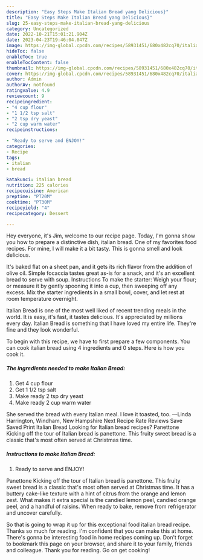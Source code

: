 ```yaml
---
description: "Easy Steps Make Italian Bread yang Delicious}"
title: "Easy Steps Make Italian Bread yang Delicious}"
slug: 25-easy-steps-make-italian-bread-yang-delicious
category: Uncategorized
date: 2022-10-21T15:01:21.904Z
date: 2023-04-23T19:46:04.047Z
image: https://img-global.cpcdn.com/recipes/58931451/680x482cq70/italian-bread-recipe-main-photo.jpg
hideToc: false
enableToc: true
enableTocContent: false
thumbnail: https://img-global.cpcdn.com/recipes/58931451/680x482cq70/italian-bread-recipe-main-photo.jpg
cover: https://img-global.cpcdn.com/recipes/58931451/680x482cq70/italian-bread-recipe-main-photo.jpg
author: Admin
authorAv: notfound
ratingvalue: 4.9
reviewcount: 9
recipeingredient:
- "4 cup flour"
- "1 1/2 tsp salt"
- "2 tsp dry yeast"
- "2 cup warm water"
recipeinstructions:

- "Ready to serve and ENJOY!"
categories:
- Recipe
tags:
- italian
- bread

katakunci: italian bread 
nutrition: 225 calories
recipecuisine: American
preptime: "PT20M"
cooktime: "PT30M"
recipeyield: "4"
recipecategory: Dessert

---
```



Hey everyone, it's Jim, welcome to our recipe page. Today, I'm gonna show you how to prepare a distinctive dish, italian bread. One of my favorites food recipes. For mine, I will make it a bit tasty. This is gonna smell and look delicious.

It&#39;s baked flat on a sheet pan, and it gets its rich flavor from the addition of olive oil. Simple focaccia tastes great as-is for a snack, and it&#39;s an excellent bread to serve with soup. Instructions To make the starter: Weigh your flour; or measure it by gently spooning it into a cup, then sweeping off any excess. Mix the starter ingredients in a small bowl, cover, and let rest at room temperature overnight.

Italian Bread is one of the most well liked of recent trending meals in the world. It is easy, it's fast, it tastes delicious. It's appreciated by millions every day. Italian Bread is something that I have loved my entire life. They're fine and they look wonderful.


To begin with this recipe, we have to first prepare a few components. You can cook italian bread using 4 ingredients and 0 steps. Here is how you cook it.

<!--inarticleads1-->

##### The ingredients needed to make Italian Bread:

1. Get 4 cup flour
1. Get 1 1/2 tsp salt
1. Make ready 2 tsp dry yeast
1. Make ready 2 cup warm water


She served the bread with every Italian meal. I love it toasted, too. —Linda Harrington, Windham, New Hampshire Next Recipe Rate Reviews Save Saved Print Italian Bread Looking for Italian bread recipes? Panettone Kicking off the tour of Italian bread is panettone. This fruity sweet bread is a classic that&#39;s most often served at Christmas time. 

<!--inarticleads2-->

##### Instructions to make Italian Bread:


1. Ready to serve and ENJOY!

Panettone Kicking off the tour of Italian bread is panettone. This fruity sweet bread is a classic that&#39;s most often served at Christmas time. It has a buttery cake-like texture with a hint of citrus from the orange and lemon zest. What makes it extra special is the candied lemon peel, candied orange peel, and a handful of raisins. When ready to bake, remove from refrigerator and uncover carefully. 

So that is going to wrap it up for this exceptional food italian bread recipe. Thanks so much for reading. I'm confident that you can make this at home. There's gonna be interesting food in home recipes coming up. Don't forget to bookmark this page on your browser, and share it to your family, friends and colleague. Thank you for reading. Go on get cooking!
